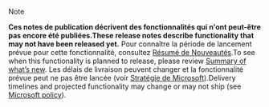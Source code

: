  > [!NOTE]
 >  <span data-ttu-id="00789-101">**Ces notes de publication décrivent des fonctionnalités qui n'ont peut-être pas encore été publiées.**</span><span class="sxs-lookup"><span data-stu-id="00789-101">**These release notes describe functionality that may not have been released yet.**</span></span>
<span data-ttu-id="00789-102">Pour connaître la période de lancement prévue pour cette fonctionnalité, consultez [Résumé de Nouveautés](/business-applications-release-notes/October18/service/dynamics365-portal/planned-features).</span><span class="sxs-lookup"><span data-stu-id="00789-102">To see when this functionality is planned to release, please review [Summary of what’s new](/business-applications-release-notes/October18/service/dynamics365-portal/planned-features).</span></span> <span data-ttu-id="00789-103">Les délais de livraison peuvent changer et la fonctionnalité prévue peut ne pas être lancée (voir [Stratégie de Microsoft](https://go.microsoft.com/fwlink/p/?linkid=2007332)).</span><span class="sxs-lookup"><span data-stu-id="00789-103">Delivery timelines and projected functionality may change or may not ship (see [Microsoft policy](https://go.microsoft.com/fwlink/p/?linkid=2007332)).</span></span> 
